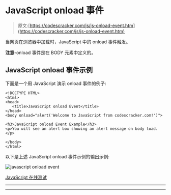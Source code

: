 # JavaScript onload 事件

> 原文:[https://codescracker.com/js/js-onload-event.htm](https://codescracker.com/js/js-onload-event.htm)

当网页在浏览器中加载时，JavaScript 中的 onload 事件触发。

**注意**-onload 事件是在 BODY 元素中定义的。

## JavaScript onload 事件示例

下面是一个用 JavaScript 演示 onload 事件的例子:

```
<!DOCTYPE HTML>
<html>
<head>
   <title>JavaScript onload Event</title>
</head>
<body onload="alert('Welcome to JavaScript from codescracker.com!')">

<h3>JavaScript onload Event Example</h3>
<p>You will see an alert box showing an alert message on body load.</p>

</body>
</html>
```

以下是上述 JavaScript onload 事件示例的输出示例:

![javascript onload event](../Images/7c47528ad3c20ada98ad936878b0a8bc.png)

[JavaScript 在线测试](/exam/showtest.php?subid=6)

* * *

* * *
